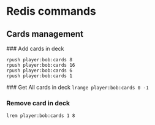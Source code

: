 # Redis commands
## Cards management
### Add cards in deck
```
rpush player:bob:cards 8
rpush player:bob:cards 16
rpush player:bob:cards 6
rpush player:bob:cards 1
```
### Get All cards in deck
`lrange player:bob:cards 0 -1`
### Remove card in deck
`lrem player:bob:cards 1 8`
